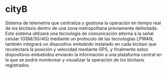 # cityB
Sistema de telemetría que centraliza y gestiona la operación en tiempo real de los bicitaxis dentro de una zona metropolitana previamente delimitada. Este sistema utilizará una tecnología de comunicación alterna a la señal celular (GSM/3G/4G) mediante un protocolo de las tecnologías LPWAN; también integrará un dispositivo embebido instalado en cada bicitaxi que recolectará la posición y velocidad mediante GPS, y finalmente estos dispositivos embebidos enviarán la información a una plataforma central en la que se podrá monitorear y visualizar la operación de los bicitaxis registrados.
